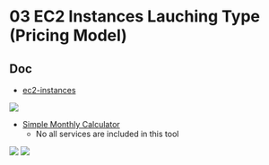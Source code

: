 # 03 EC2 Instances Lauching Type (Pricing Model)

## Doc
* [ec2-instances](https://www.ec2instances.info/?region=ca-central-1)

[<img src="https://i.imgur.com/ud0WQpQ.png">](https://i.imgur.com/ud0WQpQ.png)

* [Simple Monthly Calculator](https://calculator.s3.amazonaws.com/index.html)
  * No all services are included in this tool

[<img src="https://i.imgur.com/5cKG3Z5.png">](https://i.imgur.com/5cKG3Z5.png)
[<img src="https://i.imgur.com/wdRHFBT.png">](https://i.imgur.com/wdRHFBT.png)

##
